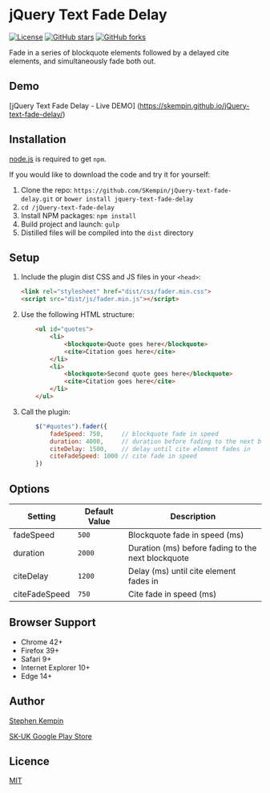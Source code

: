 # jQuery Text Fade Delay

[![License](https://img.shields.io/badge/license-MIT-blue.svg?style=flat-square)](https://github.com/SKempin/jQuery-text-fade-delay/blob/master/LICENSE)
[![GitHub stars](https://img.shields.io/github/stars/SKempin/jQuery-text-fade-delay.svg?style=flat-square)](https://github.com/SKempin/jQuery-text-fade-delay/stargazers)
[![GitHub forks](https://img.shields.io/github/forks/SKempin/jQuery-text-fade-delay.svg?style=flat-square)](https://github.com/SKempin/jQuery-text-fade-delay/network)


Fade in a series of blockquote elements followed by a delayed cite elements, and simultaneously fade both out.

## Demo
[jQuery Text Fade Delay - Live DEMO] (https://skempin.github.io/jQuery-text-fade-delay/)


## Installation
[node.js](http://nodejs.org/download/) is required to get ``npm``.

If you would like to download the code and try it for yourself:

1. Clone the repo: `https://github.com/SKempin/jQuery-text-fade-delay.git` or `bower install jquery-text-fade-delay`
2. `cd /jQuery-text-fade-delay`
2. Install NPM packages: `npm install`
3. Build project and launch: `gulp`
4. Distilled files will be compiled into the `dist` directory


## Setup

1. Include the plugin dist CSS and JS files in your `<head>`:

	```html
	<link rel="stylesheet" href="dist/css/fader.min.css">
	<script src="dist/js/fader.min.js"></script>
	```

2. Use the following HTML structure:

    ```html
        <ul id="quotes">
            <li>
                <blockquote>Quote goes here</blockquote>
                <cite>Citation goes here</cite>
            </li>
            <li>
                <blockquote>Second quote goes here</blockquote>
                <cite>Citation goes here</cite>
            </li>
        </ul>
    ```

3. Call the plugin:

    ```javascript
        $("#quotes").fader({
    	    fadeSpeed: 750,     // blockquote fade in speed
            duration: 4000,     // duration before fading to the next blockquote
            citeDelay: 1500,    // delay until cite element fades in
            citeFadeSpeed: 1000 // cite fade in speed
    	})

    ```

## Options

Setting | Default Value | Description |
------------ | ------------ |------------ |
fadeSpeed | `500` | Blockquote fade in speed (ms)
duration | `2000` | Duration (ms) before fading to the next blockquote
citeDelay | `1200` | Delay (ms) until cite element fades in
citeFadeSpeed | `750` | Cite fade in speed (ms)


## Browser Support

- Chrome 42+
- Firefox 39+
- Safari 9+
- Internet Explorer 10+
- Edge 14+



## Author
[Stephen Kempin](https://www.stephenkempin.co.uk)

[SK-UK Google Play Store](https://play.google.com/store/apps/developer?id=SK+-+UK)

## Licence
[MIT](https://github.com/SKempin/jQuery-text-fade-delay/blob/master/LICENSE)
